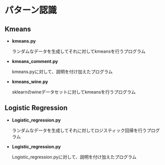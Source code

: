 # パターン認識

## Kmeans
- **kmeans.py**

    ランダムなデータを生成してそれに対してkmeansを行うプログラム
- **kmeans_comment.py**

    kmeans.pyに対して、説明を付け加えたプログラム
- **kmeans_wine.py**

    sklearnのwineデータセットに対してkmeansを行うプログラム

## Logistic Regression
- **Logistic_regression.py**

    ランダムなデータを生成してそれに対してロジスティック回帰を行うプログラム

- **Logistic_regression.py**

    Logistic_regression.pyに対して、説明を付け加えたプログラム